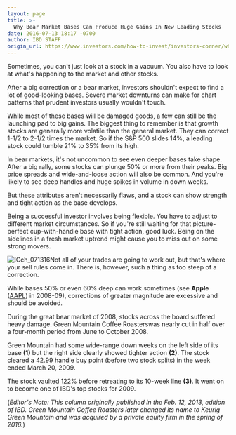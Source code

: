 ```yaml
---
layout: page
title: >-
  Why Bear Market Bases Can Produce Huge Gains In New Leading Stocks
date: 2016-07-13 18:17 -0700
author: IBD STAFF
origin_url: https://www.investors.com/how-to-invest/investors-corner/why-bear-market-bases-can-produce-huge-gains-in-a-new-leading-stock/
---
```


Sometimes, you can't just look at a stock in a vacuum. You also have to look at what's happening to the market and other stocks.

After a big correction or a bear market, investors shouldn't expect to find a lot of good-looking bases. Severe market downturns can make for chart patterns that prudent investors usually wouldn't touch.

While most of these bases will be damaged goods, a few can still be the launching pad to big gains. The biggest thing to remember is that growth stocks are generally more volatile than the general market. They can correct 1-1/2 to 2-1/2 times the market. So if the S&P 500 slides 14%, a leading stock could tumble 21% to 35% from its high.

In bear markets, it's not uncommon to see even deeper bases take shape. After a big rally, some stocks can plunge 50% or more from their peaks. Big price spreads and wide-and-loose action will also be common. And you're likely to see deep handles and huge spikes in volume in down weeks.

But these attributes aren't necessarily flaws, and a stock can show strength and tight action as the base develops.

Being a successful investor involves being flexible. You have to adjust to different market circumstances. So if you're still waiting for that picture-perfect cup-with-handle base with tight action, good luck. Being on the sidelines in a fresh market uptrend might cause you to miss out on some strong movers.

![ICch_071316](https://www.investors.com/wp-content/uploads/2016/07/ICch_071316-1024x577.jpg)Not all of your trades are going to work out, but that's where your sell rules come in. There is, however, such a thing as too steep of a correction.

While bases 50% or even 60% deep can work sometimes (see **Apple** ([AAPL](https://research.investors.com/quote.aspx?symbol=AAPL)) in 2008-09), corrections of greater magnitude are excessive and should be avoided.

During the great bear market of 2008, stocks across the board suffered heavy damage. Green Mountain Coffee Roasterswas nearly cut in half over a four-month period from June to October 2008.

Green Mountain had some wide-range down weeks on the left side of its base **(1)** but the right side clearly showed tighter action **(2)**. The stock cleared a 42.99 handle buy point (before two stock splits) in the week ended March 20, 2009.

The stock vaulted 122% before retreating to its 10-week line **(3)**. It went on to become one of IBD's top stocks for 2009.

(_Editor's Note: This column originally published in the Feb. 12, 2013, edition of IBD. Green Mountain Coffee Roasters later changed its name to Keurig Green Mountain and was acquired by a private equity firm in the spring of 2016._)
